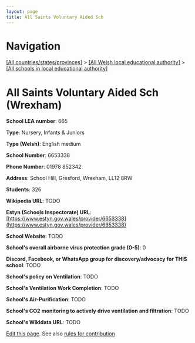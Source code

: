 ```yaml
---
layout: page
title: All Saints Voluntary Aided Sch
---
```

# Navigation

[[All countries/states/provinces]](../../..) > [[All Welsh local educational authority]](../..) > [[All schools in local educational authority]](..)

# All Saints Voluntary Aided Sch (Wrexham)

**School LEA number**: 665

**Type**: Nursery, Infants & Juniors

**Type (Welsh)**: English medium

**School Number**: 6653338

**Phone Number**: 01978 852342

**Address**: School Hill, Gresford, Wrexham, LL12 8RW

**Students**: 326

**Wikipedia URL**: TODO

**Estyn (Schools Inspectorate) URL**: [https://www.estyn.gov.wales/provider/6653338](https://www.estyn.gov.wales/provider/6653338)

**School Website**: TODO

**School's overall airborne virus protection grade (0-5)**: 0

**Discord, Facebook, or WhatsApp group for discovery/advocacy for THIS school**: TODO

**School's policy on Ventilation**: TODO

**School's Ventilation Work Completion**: TODO

**School's Air-Purification**: TODO

**School's CO2 monitoring to actively drive ventilation and filtration**: TODO

**School's Wikidata URL**: TODO




[Edit this page](https://github.com/VentilationProject/Wales/edit/prif/./Wrexham/All_Saints_Voluntary_Aided_Sch.md). See also [rules for contribution](../../../contribution-rules/)
